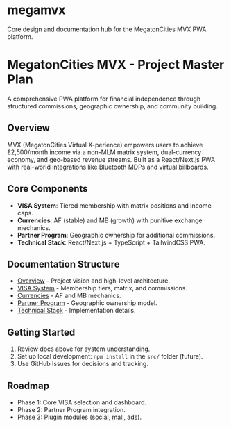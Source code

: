# megamvx
Core design and documentation hub for the MegatonCities MVX PWA platform.
# MegatonCities MVX - Project Master Plan

A comprehensive PWA platform for financial independence through structured commissions, geographic ownership, and community building.

## Overview
MVX (MegatonCities Virtual X-perience) empowers users to achieve £2,500/month income via a non-MLM matrix system, dual-currency economy, and geo-based revenue streams. Built as a React/Next.js PWA with real-world integrations like Bluetooth MDPs and virtual billboards.

## Core Components
- **VISA System**: Tiered membership with matrix positions and income caps.
- **Currencies**: AF (stable) and MB (growth) with punitive exchange mechanics.
- **Partner Program**: Geographic ownership for additional commissions.
- **Technical Stack**: React/Next.js + TypeScript + TailwindCSS PWA.

## Documentation Structure
- [Overview](./docs/01-overview.md) - Project vision and high-level architecture.
- [VISA System](./docs/02-visa-system.md) - Membership tiers, matrix, and commissions.
- [Currencies](./docs/03-currencies.md) - AF and MB mechanics.
- [Partner Program](./docs/04-partner-program.md) - Geographic ownership model.
- [Technical Stack](./docs/05-technical-stack.md) - Implementation details.

## Getting Started
1. Review docs above for system understanding.
2. Set up local development: `npm install` in the `src/` folder (future).
3. Use GitHub Issues for decisions and tracking.

## Roadmap
- Phase 1: Core VISA selection and dashboard.
- Phase 2: Partner Program integration.
- Phase 3: Plugin modules (social, mall, ads).
